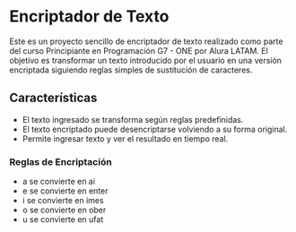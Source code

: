 <h1>Encriptador de Texto</h1>
<p>Este es un proyecto sencillo de encriptador de texto realizado como parte del curso Principiante en Programación G7 - ONE por Alura LATAM. El objetivo es transformar
un texto introducido por el usuario en una versión encriptada siguiendo reglas simples de sustitución de caracteres.</p>

<h2>Características</h2>
<p>
  
- El texto ingresado se transforma según reglas predefinidas.
- El texto encriptado puede desencriptarse volviendo a su forma original.
- Permite ingresar texto y ver el resultado en tiempo real.
</p>

<h3>Reglas de Encriptación</h3>
<p>
  
- a se convierte en ai
- e se convierte en enter
- i se convierte en imes
- o se convierte en ober
- u se convierte en ufat
</p>
